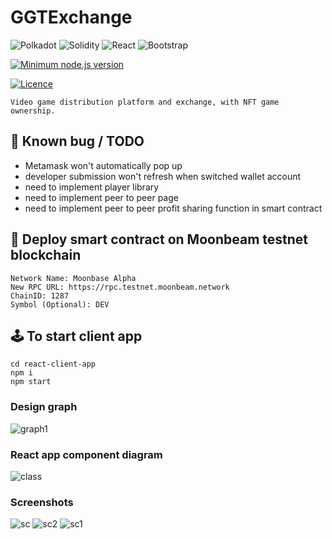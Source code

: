 # GGTExchange

![Polkadot](https://img.shields.io/badge/polkadot-E6007A?style=for-the-badge&logo=polkadot&logoColor=white)
![Solidity](https://img.shields.io/badge/Solidity-%23363636.svg?style=for-the-badge&logo=solidity&logoColor=white)
![React](https://img.shields.io/badge/react-%2320232a.svg?style=for-the-badge&logo=react&logoColor=%2361DAFB)
![Bootstrap](https://img.shields.io/badge/bootstrap-%23563D7C.svg?style=for-the-badge&logo=bootstrap&logoColor=white)

[![Minimum node.js version](https://badgen.net/npm/node/create-react-app?style=for-the-badge)](https://npmjs.com/package/create-react-app)

[![Licence](https://img.shields.io/github/license/Ileriayo/markdown-badges?style=for-the-badge)](./LICENSE)


    Video game distribution platform and exchange, with NFT game ownership.
## 🧨 Known bug / TODO
- Metamask won't automatically pop up
- developer submission won't refresh when switched wallet account
- need to implement player library
- need to implement peer to peer page
- need to implement peer to peer profit sharing function in smart contract


## 🌌 Deploy smart contract on Moonbeam testnet blockchain
```
Network Name: Moonbase Alpha
New RPC URL: https://rpc.testnet.moonbeam.network
ChainID: 1287
Symbol (Optional): DEV
```

## 🕹 To start client app
```
cd react-client-app
npm i
npm start
```


### Design graph
![graph1](https://github.com/CccrizzZ/GGTExchange/blob/main/graph1.png)

### React app component diagram
![class](https://github.com/CccrizzZ/GGTExchange/blob/main/classdiagram.png)


### Screenshots
![sc](https://github.com/CccrizzZ/GGTExchange/blob/main/sc.png)
![sc2](https://github.com/CccrizzZ/GGTExchange/blob/main/sc2.png)
![sc1](https://github.com/CccrizzZ/GGTExchange/blob/main/sc1.png)

